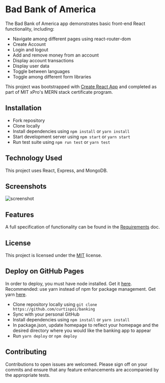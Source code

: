 # Bad Bank of America

The Bad Bank of America app demonstrates basic front-end React functionality, including:
* Navigate among different pages using react-router-dom
* Create Account
* Login and logout
* Add and remove money from an account
* Display account transactions
* Display user data
* Toggle between languages
* Toggle among different form libraries


This project was bootstrapped with [Create React App](https://github.com/facebook/create-react-app) and completed as part of MIT xPro's MERN stack certificate program.

## Installation
* Fork repository 
* Clone locally
* Install dependencies using ```npm install``` or ```yarn install```
* Start development server using ```npm start``` or ```yarn start```
* Run test suite using ```npm run test``` or ```yarn test```


## Technology Used
This project uses React, Express, and MongoDB.

## Screenshots
![screenshot](https://github.com/curtispoi/banking/blob/main/BankBank.png)

## Features
A full specification of functionality can be found in the [Requirements](https://curtispoi.github.io/banking/docs/requirements.md) doc. 

## License
This project is licensed under the [MIT](https://github.com/jayeclark/banking/blob/main/LICENSE) license.

## Deploy on GitHub Pages
In order to deploy, you must have node installed. Get it [here](https://nodejs.org/). Recommended: use yarn instead of npm for package management. Get yarn [here](https://getyarn.io/).
* Clone repository locally using ```git clone https://github.com/curtispoi/banking```
* Sync with your personal GitHub
* Install dependencies using ```npm install``` or ```yarn install```
* In package.json, update homepage to reflect your homepage and the desired directory where you would like the banking app to appear
* Run ```yarn deploy``` or ```npm deploy```

## Contributing
Contributions to open issues are welcomed. Please sign off on your commits and ensure that any feature enhancements are accompanied by the appropriate tests.

